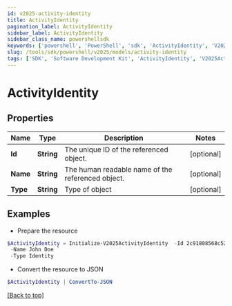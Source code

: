 ```yaml
---
id: v2025-activity-identity
title: ActivityIdentity
pagination_label: ActivityIdentity
sidebar_label: ActivityIdentity
sidebar_class_name: powershellsdk
keywords: ['powershell', 'PowerShell', 'sdk', 'ActivityIdentity', 'V2025ActivityIdentity'] 
slug: /tools/sdk/powershell/v2025/models/activity-identity
tags: ['SDK', 'Software Development Kit', 'ActivityIdentity', 'V2025ActivityIdentity']
---
```



# ActivityIdentity

## Properties

Name | Type | Description | Notes
------------ | ------------- | ------------- | -------------
**Id** | **String** | The unique ID of the referenced object. | [optional] 
**Name** | **String** | The human readable name of the referenced object. | [optional] 
**Type** | **String** | Type of object | [optional] 

## Examples

- Prepare the resource
```powershell
$ActivityIdentity = Initialize-V2025ActivityIdentity  -Id 2c91808568c529c60168cca6f90c1313 `
 -Name John Doe `
 -Type Identity
```

- Convert the resource to JSON
```powershell
$ActivityIdentity | ConvertTo-JSON
```


[[Back to top]](#) 

